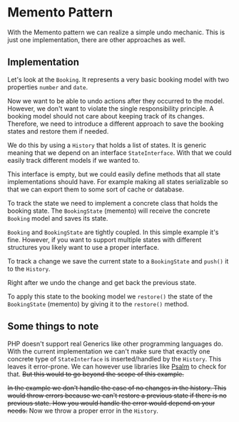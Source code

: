 # Memento Pattern

With the Memento pattern we can realize a simple undo mechanic. This is just one implementation, there are other
approaches as well.

## Implementation

Let's look at the `Booking`. It represents a very basic booking model with two properties `number` and `date`.

Now we want to be able to undo actions after they occurred to the model. However, we don't want to violate the single
responsibility principle. A booking model should not care about keeping track of its changes. Therefore, we need to
introduce a different approach to save the booking states and restore them if needed.

We do this by using a `History` that holds a list of states. It is generic meaning that we depend on an
interface `StateInterface`. With that we could easily track different models if we wanted to.

This interface is empty, but we could easily define methods that all state implementations should have. For example
making all states serializable so that we can export them to some sort of cache or database.

To track the state we need to implement a concrete class that holds the booking state. The `BookingState` (memento) will
receive the concrete `Booking` model and saves its state.

`Booking` and `BookingState` are tightly coupled. In this simple example it's fine. However, if you want to support
multiple states with different structures you likely want to use a proper interface.

To track a change we save the current state to a `BookingState` and `push()` it to the `History`.

Right after we undo the change and get back the previous state.

To apply this state to the booking model we `restore()` the state of the `BookingState` (memento) by giving it to
the `restore()` method.

## Some things to note

PHP doesn't support real Generics like other programming languages do. With the current implementation we can't make
sure that exactly one concrete type of `StateInterface` is inserted/handled by the `History`. This leaves it
error-prone. We can however use libraries like [Psalm](https://psalm.dev/) to check for that. ~~But this would to go
beyond the scope of this example.~~

~~In the example we don't handle the case of no changes in the history. This would throw errors because we can't restore
a previous state if there is no previous state. How you would handle the error would depend on your needs.~~ Now we
throw a proper error in the `History`.
